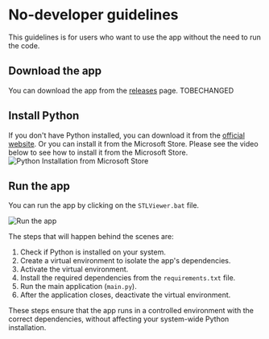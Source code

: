 # No-developer guidelines
This guidelines is for users who want to use the app without the need to run the code.

## Download the app
You can download the app from the [releases](https://github.com/amine0110/scan-duplicate-checker/releases) page. TOBECHANGED

## Install Python
If you don't have Python installed, you can download it from the [official website](https://www.python.org/downloads/). Or you can install it from the Microsoft Store. Please see the video below to see how to install it from the Microsoft Store.
![Python Installation from Microsoft Store](../assets/install_python.gif)


## Run the app
You can run the app by clicking on the `STLViewer.bat` file.

![Run the app](../assets/demo.gif)

The steps that will happen behind the scenes are:
1. Check if Python is installed on your system.
2. Create a virtual environment to isolate the app's dependencies.
3. Activate the virtual environment.
4. Install the required dependencies from the `requirements.txt` file.
5. Run the main application (`main.py`).
6. After the application closes, deactivate the virtual environment.

These steps ensure that the app runs in a controlled environment with the correct dependencies, without affecting your system-wide Python installation.